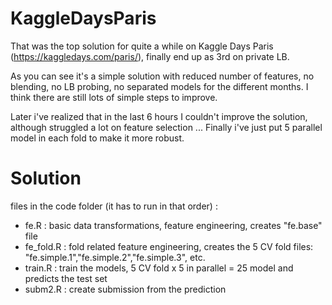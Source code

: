 # KaggleDaysParis
That was the top solution for quite a while on Kaggle Days Paris (https://kaggledays.com/paris/), finally end up as 3rd on private LB.

As you can see it's a simple solution with reduced number of features, no blending, no LB probing, no separated models for the different months. I think there are still lots of simple steps to improve.

Later i've realized that in the last 6 hours I couldn't improve the solution, although struggled a lot on feature selection ... 
Finally i've just put 5 parallel model in each fold to make it more robust.

# Solution

files in the code folder (it has to run in that order) :
  - fe.R : basic data transformations, feature engineering, creates "fe.base" file
  - fe_fold.R : fold related feature engineering, creates the 5 CV fold files: "fe.simple.1","fe.simple.2","fe.simple.3", etc.
  - train.R : train the models, 5 CV fold x 5 in parallel = 25 model and predicts the test set
  - subm2.R : create submission from the prediction

